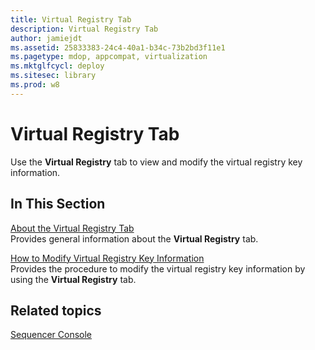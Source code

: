 ```yaml
---
title: Virtual Registry Tab
description: Virtual Registry Tab
author: jamiejdt
ms.assetid: 25833383-24c4-40a1-b34c-73b2bd3f11e1
ms.pagetype: mdop, appcompat, virtualization
ms.mktglfcycl: deploy
ms.sitesec: library
ms.prod: w8
---
```



# Virtual Registry Tab


Use the **Virtual Registry** tab to view and modify the virtual registry key information.

## In This Section


<a href="" id="about-the-virtual-registry-tab"></a>[About the Virtual Registry Tab](about-the-virtual-registry-tab.md)  
Provides general information about the **Virtual Registry** tab.

<a href="" id="how-to-modify-virtual-registry-key-information"></a>[How to Modify Virtual Registry Key Information](how-to-modify-virtual-registry-key-information.md)  
Provides the procedure to modify the virtual registry key information by using the **Virtual Registry** tab.

## Related topics


[Sequencer Console](sequencer-console.md)

 

 





